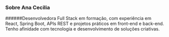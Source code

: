 ### Sobre Ana Cecilia

######Desenvolvedora Full Stack em formação, com experiência em React, Spring Boot, APIs REST e projetos práticos em front-end e back-end. Tenho afinidade com tecnologia e desenvolvimento de soluções criativas.
